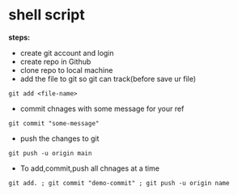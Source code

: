 # shell script
**steps:**
* create git account and login
* create repo in Github
* clone repo to local machine
* add the file to git so git can track(before save ur file)
```
git add <file-name>
```
* commit chnages with some message for your ref
```
git commit "some-message"
```
* push the changes to git
```
git push -u origin main
```
* To add,commit,push all chnages at a time
```
git add. ; git commit "demo-commit" ; git push -u origin name
```

